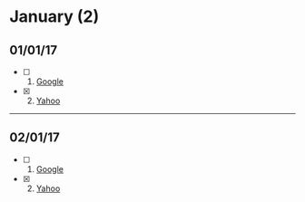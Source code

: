 
# January (2)

## 01/01/17

- [ ] 1. [Google](http://google.com)
- [x] 2. [Yahoo](http://yahoo.com)

--------

## 02/01/17

- [ ] 1. [Google](http://google.com)
- [x] 2. [Yahoo](http://yahoo.com)

